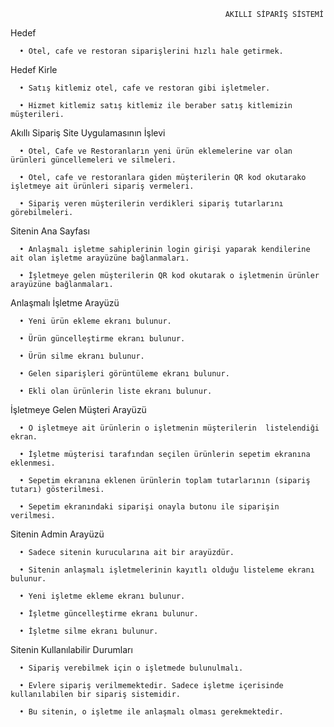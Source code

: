                                         
                                                    AKILLI SİPARİŞ SİSTEMİ 

Hedef

      •	Otel, cafe ve restoran siparişlerini hızlı hale getirmek.
    
Hedef Kirle

      •	Satış kitlemiz otel, cafe ve restoran gibi işletmeler.
  
      •	Hizmet kitlemiz satış kitlemiz ile beraber satış kitlemizin müşterileri.
    
Akıllı Sipariş Site Uygulamasının İşlevi

      •	Otel, Cafe ve Restoranların yeni ürün eklemelerine var olan ürünleri güncellemeleri ve silmeleri.
  
      •	Otel, cafe ve restoranlara giden müşterilerin QR kod okutarako işletmeye ait ürünleri sipariş vermeleri.
  
      •	Sipariş veren müşterilerin verdikleri sipariş tutarlarını görebilmeleri.

Sitenin Ana Sayfası

      •	Anlaşmalı işletme sahiplerinin login girişi yaparak kendilerine ait olan işletme arayüzüne bağlanmaları.
  
      •	İşletmeye gelen müşterilerin QR kod okutarak o işletmenin ürünler arayüzüne bağlanmaları.

Anlaşmalı İşletme Arayüzü

      •	Yeni ürün ekleme ekranı bulunur.
  
      •	Ürün güncelleştirme ekranı bulunur.
  
      •	Ürün silme ekranı bulunur.
  
      •	Gelen siparişleri görüntüleme ekranı bulunur.
  
      •	Ekli olan ürünlerin liste ekranı bulunur.
  
İşletmeye Gelen Müşteri Arayüzü

      •	O işletmeye ait ürünlerin o işletmenin müşterilerin  listelendiği ekran.
  
      •	İşletme müşterisi tarafından seçilen ürünlerin sepetim ekranına eklenmesi.
  
      • Sepetim ekranına eklenen ürünlerin toplam tutarlarının (sipariş tutarı) gösterilmesi.
  
      •	Sepetim ekranındaki siparişi onayla butonu ile siparişin verilmesi.
  
Sitenin Admin Arayüzü

      •	Sadece sitenin kurucularına ait bir arayüzdür.
  
      •	Sitenin anlaşmalı işletmelerinin kayıtlı olduğu listeleme ekranı bulunur.
  
      •	Yeni işletme ekleme ekranı bulunur.
  
      •	İşletme güncelleştirme ekranı bulunur.
  
      •	İşletme silme ekranı bulunur.
  
Sitenin Kullanılabilir Durumları

      •	Sipariş verebilmek için o işletmede bulunulmalı.
  
      •	Evlere sipariş verilmemektedir. Sadece işletme içerisinde kullanılabilen bir sipariş sistemidir.
  
      •	Bu sitenin, o işletme ile anlaşmalı olması gerekmektedir.
  
  
